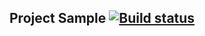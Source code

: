 ## Project Sample [![Build status](https://ci.appveyor.com/api/projects/status/bycpega5ag5wbu2x?svg=true)](https://ci.appveyor.com/project/conylafeyy/hw1-3)